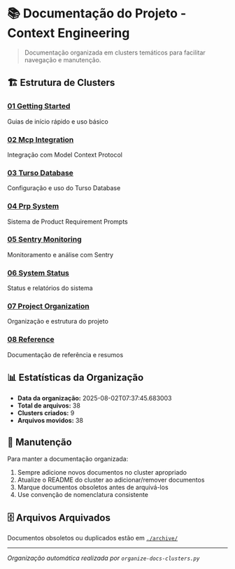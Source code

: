 # 📚 Documentação do Projeto - Context Engineering

> Documentação organizada em clusters temáticos para facilitar navegação e manutenção.

## 🏗️ Estrutura de Clusters

### [01 Getting Started](./01-getting-started/)
Guias de início rápido e uso básico

### [02 Mcp Integration](./02-mcp-integration/)
Integração com Model Context Protocol

### [03 Turso Database](./03-turso-database/)
Configuração e uso do Turso Database

### [04 Prp System](./04-prp-system/)
Sistema de Product Requirement Prompts

### [05 Sentry Monitoring](./05-sentry-monitoring/)
Monitoramento e análise com Sentry

### [06 System Status](./06-system-status/)
Status e relatórios do sistema

### [07 Project Organization](./07-project-organization/)
Organização e estrutura do projeto

### [08 Reference](./08-reference/)
Documentação de referência e resumos


## 📊 Estatísticas da Organização

- **Data da organização:** 2025-08-02T07:37:45.683003
- **Total de arquivos:** 38
- **Clusters criados:** 9
- **Arquivos movidos:** 38

## 🔄 Manutenção

Para manter a documentação organizada:

1. Sempre adicione novos documentos no cluster apropriado
2. Atualize o README do cluster ao adicionar/remover documentos
3. Marque documentos obsoletos antes de arquivá-los
4. Use convenção de nomenclatura consistente

## 🗄️ Arquivos Arquivados

Documentos obsoletos ou duplicados estão em [`./archive/`](./archive/)

---
*Organização automática realizada por `organize-docs-clusters.py`*
